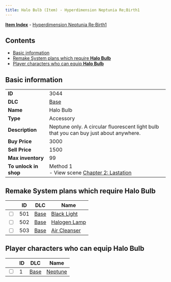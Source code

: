 ```yaml
---
title: Halo Bulb (Item) - Hyperdimension Neptunia Re;Birth1
---
```


[**Item Index**](/neptunia/rb1/item/index.html) - [Hyperdimension Neptunia Re;Birth1](/neptunia/rb1)

## Contents

- [Basic information](#basic-information)
- [Remake System plans which require **Halo Bulb**](#remake-system-plans-which-require-halo-bulb)
- [Player characters who can equip **Halo Bulb**](#player-characters-who-can-equip-halo-bulb)
## Basic information

|   |   |
| -- | -- |
| **ID** | 3044 |
| **DLC** | [Base](/neptunia/rb1/dlc/1-base.html) |
| **Name** | Halo Bulb |
| **Type** | Accessory |
| **Description** | Neptune only. A circular fluorescent light bulb that you can buy just about anywhere. |
| **Buy Price** | 3000 |
| **Sell Price** | 1500 |
| **Max inventory** | 99 |
| **To unlock in shop** | Method 1<br />- View scene [Chapter 2: Lastation](/neptunia/rb1/scene/1-202-chapter-2-lastation.html) |


## Remake System plans which require **Halo Bulb**

|    | ID | DLC | Name |
| -- | -- | --- | ---- |
| <input type="checkbox" id="rb1-quest-1-501" class="trackbox" /> | 501 | [Base](/neptunia/rb1/dlc/1-base.html) | [Black Light](/neptunia/rb1/quest/1-501-black-light.html) |
| <input type="checkbox" id="rb1-quest-1-502" class="trackbox" /> | 502 | [Base](/neptunia/rb1/dlc/1-base.html) | [Halogen Lamp](/neptunia/rb1/quest/1-502-halogen-lamp.html) |
| <input type="checkbox" id="rb1-quest-1-503" class="trackbox" /> | 503 | [Base](/neptunia/rb1/dlc/1-base.html) | [Air Cleanser](/neptunia/rb1/quest/1-503-air-cleanser.html) |


## Player characters who can equip **Halo Bulb**

|    | ID | DLC | Name |
| -- | -- | --- | ---- |
| <input type="checkbox" id="rb1-player-1-1" class="trackbox" /> | 1 | [Base](/neptunia/rb1/dlc/1-base.html) | [Neptune](/neptunia/rb1/player/1-1-neptune.html) |
